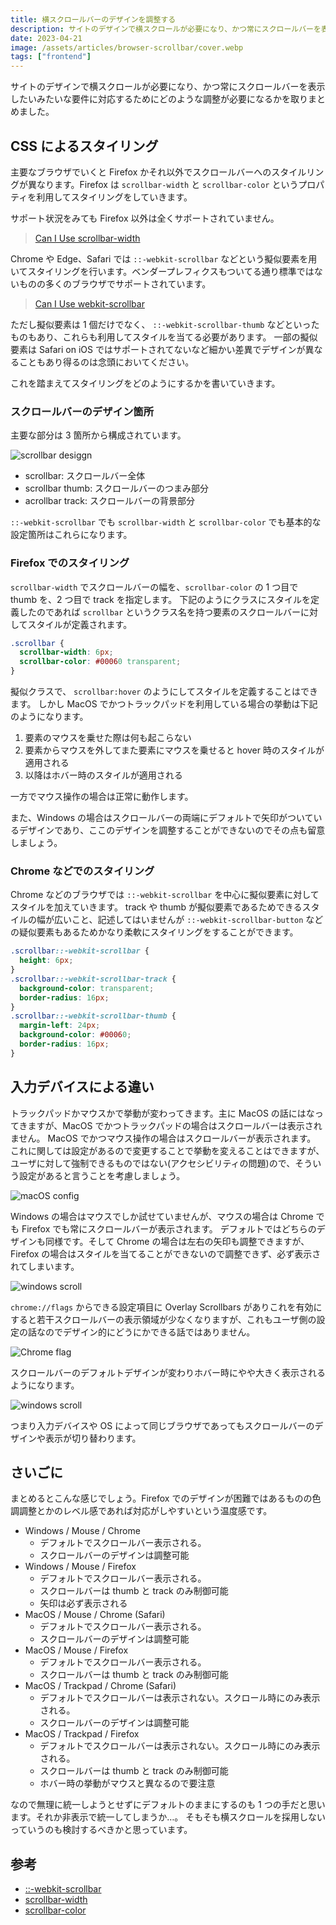 ```yaml
---
title: 横スクロールバーのデザインを調整する
description: サイトのデザインで横スクロールが必要になり、かつ常にスクロールバーを表示したいみたいな要件に対応するためにどのような調整が必要になるかを取りまとめました。
date: 2023-04-21
image: /assets/articles/browser-scrollbar/cover.webp
tags: ["frontend"]
---
```


サイトのデザインで横スクロールが必要になり、かつ常にスクロールバーを表示したいみたいな要件に対応するためにどのような調整が必要になるかを取りまとめました。

## CSS によるスタイリング

主要なブラウザでいくと Firefox かそれ以外でスクロールバーへのスタイルリングが異なります。Firefox は `scrollbar-width` と `scrollbar-color` というプロパティを利用してスタイリングをしていきます。

サポート状況をみても Firefox 以外は全くサポートされていません。

> [Can I Use scrollbar-width](https://caniuse.com/?search=scrollbar-width)

Chrome や Edge、Safari では `::-webkit-scrollbar` などという擬似要素を用いてスタイリングを行います。ベンダープレフィクスもついてる通り標準ではないものの多くのブラウザでサポートされています。

> [Can I Use webkit-scrollbar](https://caniuse.com/?search=webkit-scrollbar)

ただし擬似要素は 1 個だけでなく、 `::-webkit-scrollbar-thumb` などといったものもあり、これらも利用してスタイルを当てる必要があります。
一部の擬似要素は Safari on iOS ではサポートされてないなど細かい差異でデザインが異なることもあり得るのは念頭においてください。

これを踏まえてスタイリングをどのようにするかを書いていきます。

### スクロールバーのデザイン箇所

主要な部分は 3 箇所から構成されています。

![scrollbar desiggn](/assets/articles/browser-scrollbar/scrollbar-design.webp)

- scrollbar: スクロールバー全体
- scrollbar thumb: スクロールバーのつまみ部分
- acrollbar track: スクロールバーの背景部分

`::-webkit-scrollbar` でも `scrollbar-width` と `scrollbar-color` でも基本的な設定箇所はこれらになります。

### Firefox でのスタイリング

`scrollbar-width` でスクロールバーの幅を、`scrollbar-color` の 1 つ目で thumb を、2 つ目で track を指定します。
下記のようにクラスにスタイルを定義したのであれば `scrollbar` というクラス名を持つ要素のスクロールバーに対してスタイルが定義されます。

```css
.scrollbar {
  scrollbar-width: 6px;
  scrollbar-color: #00060 transparent;
}
```

擬似クラスで、 `scrollbar:hover` のようにしてスタイルを定義することはできます。
しかし MacOS でかつトラックパッドを利用している場合の挙動は下記のようになります。

1. 要素のマウスを乗せた際は何も起こらない
2. 要素からマウスを外してまた要素にマウスを乗せると hover 時のスタイルが適用される
3. 以降はホバー時のスタイルが適用される

一方でマウス操作の場合は正常に動作します。

また、Windows の場合はスクロールバーの両端にデフォルトで矢印がついているデザインであり、ここのデザインを調整することができないのでその点も留意しましょう。

### Chrome などでのスタイリング

Chrome などのブラウザでは `::-webkit-scrollbar` を中心に擬似要素に対してスタイルを加えていきます。
track や thumb が擬似要素であるためできるスタイルの幅が広いこと、記述してはいませんが `::-webkit-scrollbar-button` などの疑似要素もあるためかなり柔軟にスタイリングをすることができます。

```css
.scrollbar::-webkit-scrollbar {
  height: 6px;
}
.scrollbar::-webkit-scrollbar-track {
  background-color: transparent;
  border-radius: 16px;
}
.scrollbar::-webkit-scrollbar-thumb {
  margin-left: 24px;
  background-color: #00060;
  border-radius: 16px;
}
```

## 入力デバイスによる違い

トラックパッドかマウスかで挙動が変わってきます。主に MacOS の話にはなってきますが、MacOS でかつトラックパッドの場合はスクロールバーは表示されません。
MacOS でかつマウス操作の場合はスクロールバーが表示されます。
これに関しては設定があるので変更することで挙動を変えることはできますが、ユーザに対して強制できるものではない(アクセシビリティの問題)ので、そういう設定があると言うことを考慮しましょう。

![macOS config](/assets/articles/browser-scrollbar/macos-config.webp)

Windows の場合はマウスでしか試せていませんが、マウスの場合は Chrome でも Firefox でも常にスクロールバーが表示されます。
デフォルトではどちらのデザインも同様です。そして Chrome の場合は左右の矢印も調整できますが、Firefox の場合はスタイルを当てることができないので調整できず、必ず表示されてしまいます。

![windows scroll](/assets/articles/browser-scrollbar/windows-scroll-01.webp)

`chrome://flags` からできる設定項目に Overlay Scrollbars がありこれを有効にすると若干スクロールバーの表示領域が少なくなりますが、これもユーザ側の設定の話なのでデザイン的にどうにかできる話ではありません。

![Chrome flag](/assets/articles/browser-scrollbar/windows-chrome-config.webp)

スクロールバーのデフォルトデザインが変わりホバー時にやや大きく表示されるようになります。

![windows scroll](/assets/articles/browser-scrollbar/windows-scroll-02.webp)

つまり入力デバイスや OS によって同じブラウザであってもスクロールバーのデザインや表示が切り替わります。

## さいごに

まとめるとこんな感じでしょう。Firefox でのデザインが困難ではあるものの色調調整とかのレベル感であれば対応がしやすいという温度感です。

- Windows / Mouse / Chrome
  - デフォルトでスクロールバー表示される。
  - スクロールバーのデザインは調整可能
- Windows / Mouse / Firefox
  - デフォルトでスクロールバー表示される。
  - スクロールバーは thumb と track のみ制御可能
  - 矢印は必ず表示される
- MacOS / Mouse / Chrome (Safari)
  - デフォルトでスクロールバー表示される。
  - スクロールバーのデザインは調整可能
- MacOS / Mouse / Firefox
  - デフォルトでスクロールバー表示される。
  - スクロールバーは thumb と track のみ制御可能
- MacOS / Trackpad / Chrome (Safari)
  - デフォルトでスクロールバーは表示されない。スクロール時にのみ表示される。
  - スクロールバーのデザインは調整可能
- MacOS / Trackpad / Firefox
  - デフォルトでスクロールバーは表示されない。スクロール時にのみ表示される。
  - スクロールバーは thumb と track のみ制御可能
  - ホバー時の挙動がマウスと異なるので要注意

なので無理に統一しようとせずにデフォルトのままにするのも 1 つの手だと思います。それか非表示で統一してしまうか…。
そもそも横スクロールを採用しないっていうのも検討するべきかと思っています。

## 参考

- [::-webkit-scrollbar](https://developer.mozilla.org/en-US/docs/Web/CSS/::-webkit-scrollbar)
- [scrollbar-width](https://developer.mozilla.org/en-US/docs/Web/CSS/scrollbar-width)
- [scrollbar-color](https://developer.mozilla.org/en-US/docs/Web/CSS/scrollbar-color)
